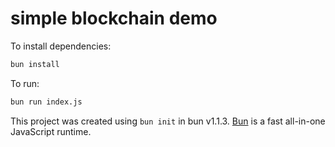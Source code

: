 # simple blockchain demo

To install dependencies:

```bash
bun install
```

To run:

```bash
bun run index.js
```

This project was created using `bun init` in bun v1.1.3. [Bun](https://bun.sh) is a fast all-in-one JavaScript runtime.
